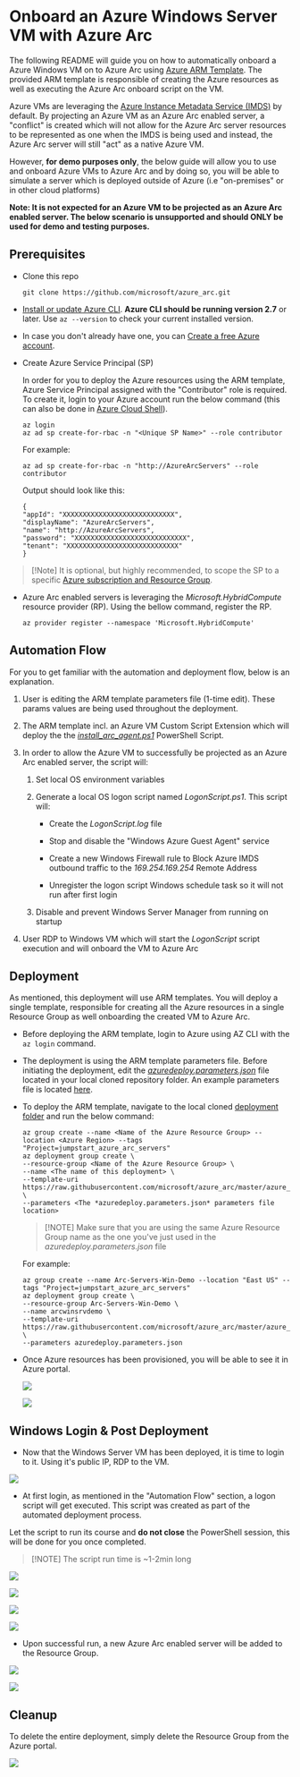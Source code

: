 # Onboard an Azure Windows Server VM with Azure Arc

The following README will guide you on how to automatically onboard a Azure Windows VM on to Azure Arc using [Azure ARM Template](https://docs.microsoft.com/en-us/azure/azure-resource-manager/templates/overview). The provided ARM template is responsible of creating the Azure resources as well as executing the Azure Arc onboard script on the VM.

Azure VMs are leveraging the [Azure Instance Metadata Service (IMDS)](https://docs.microsoft.com/en-us/azure/virtual-machines/windows/instance-metadata-service) by default. By projecting an Azure VM as an Azure Arc enabled server, a "conflict" is created which will not allow for the Azure Arc server resources to be represented as one when the IMDS is being used and instead, the Azure Arc server will still "act" as a native Azure VM.

However, **for demo purposes only**, the below guide will allow you to use and onboard Azure VMs to Azure Arc and by doing so, you will be able to simulate a server which is deployed outside of Azure (i.e "on-premises" or in other cloud platforms)

**Note: It is not expected for an Azure VM to be projected as an Azure Arc enabled server. The below scenario is unsupported and should ONLY be used for demo and testing purposes.**

## Prerequisites

* Clone this repo

    ```terminal
    git clone https://github.com/microsoft/azure_arc.git
    ```

* [Install or update Azure CLI](https://docs.microsoft.com/en-us/cli/azure/install-azure-cli?view=azure-cli-latest). **Azure CLI should be running version 2.7** or later. Use ```az --version``` to check your current installed version.

* In case you don't already have one, you can [Create a free Azure account](https://azure.microsoft.com/en-us/free/).

* Create Azure Service Principal (SP)

    In order for you to deploy the Azure resources using the ARM template, Azure Service Principal assigned with the "Contributor" role is required. To create it, login to your Azure account run the below command (this can also be done in [Azure Cloud Shell](https://shell.azure.com/)). 

    ```console
    az login
    az ad sp create-for-rbac -n "<Unique SP Name>" --role contributor
    ```

    For example:

    ```console
    az ad sp create-for-rbac -n "http://AzureArcServers" --role contributor
    ```

    Output should look like this:

    ```console
    {
    "appId": "XXXXXXXXXXXXXXXXXXXXXXXXXXXX",
    "displayName": "AzureArcServers",
    "name": "http://AzureArcServers",
    "password": "XXXXXXXXXXXXXXXXXXXXXXXXXXXX",
    "tenant": "XXXXXXXXXXXXXXXXXXXXXXXXXXXX"
    }
    ```

> [!Note] It is optional, but highly recommended, to scope the SP to a specific [Azure subscription and Resource Group](https://docs.microsoft.com/en-us/cli/azure/ad/sp?view=azure-cli-latest).

* Azure Arc enabled servers is leveraging the *Microsoft.HybridCompute* resource provider (RP). Using the bellow command, register the RP.

    ```console
    az provider register --namespace 'Microsoft.HybridCompute'
    ```

## Automation Flow

For you to get familiar with the automation and deployment flow, below is an explanation.

1. User is editing the ARM template parameters file (1-time edit). These params values are being used throughout the deployment.

2. The ARM template incl. an Azure VM Custom Script Extension which will deploy the the [*install_arc_agent.ps1*](../azure/windows/arm_template/scripts/install_arc_agent.ps1) PowerShell Script.

3. In order to allow the Azure VM to successfully be projected as an Azure Arc enabled server, the script will:

    1. Set local OS environment variables

    2. Generate a local OS logon script named *LogonScript.ps1*. This script will:

        - Create the *LogonScript.log* file

        - Stop and disable the "Windows Azure Guest Agent" service

        - Create a new Windows Firewall rule to Block Azure IMDS outbound traffic to the *169.254.169.254* Remote Address

        - Unregister the logon script Windows schedule task so it will not run after first login

    3. Disable and prevent Windows Server Manager from running on startup    

4. User RDP to Windows VM which will start the *LogonScript* script execution and will onboard the VM to Azure Arc

## Deployment

As mentioned, this deployment will use ARM templates. You will deploy a single template, responsible for creating all the Azure resources in a single Resource Group as well onboarding the created VM to Azure Arc.

* Before deploying the ARM template, login to Azure using AZ CLI with the ```az login``` command.

* The deployment is using the ARM template parameters file. Before initiating the deployment, edit the [*azuredeploy.parameters.json*](../azure/windows/arm_template/azuredeploy.parameters.json) file located in your local cloned repository folder. An example parameters file is located [here](../azure/windows/arm_template/azuredeploy.parameters.example.json).

* To deploy the ARM template, navigate to the local cloned [deployment folder](../azure/windows/arm_template/) and run the below command:

    ```console
    az group create --name <Name of the Azure Resource Group> --location <Azure Region> --tags "Project=jumpstart_azure_arc_servers"
    az deployment group create \
    --resource-group <Name of the Azure Resource Group> \
    --name <The name of this deployment> \
    --template-uri https://raw.githubusercontent.com/microsoft/azure_arc/master/azure_arc_servers_jumpstart/azure/windows/arm_template/azuredeploy.json \
    --parameters <The *azuredeploy.parameters.json* parameters file location>
    ```

    > [!NOTE] Make sure that you are using the same Azure Resource Group name as the one you've just used in the *azuredeploy.parameters.json* file

    For example:

    ```console
    az group create --name Arc-Servers-Win-Demo --location "East US" --tags "Project=jumpstart_azure_arc_servers"
    az deployment group create \
    --resource-group Arc-Servers-Win-Demo \
    --name arcwinsrvdemo \
    --template-uri https://raw.githubusercontent.com/microsoft/azure_arc/master/azure_arc_servers_jumpstart/azure/windows/arm_template/azuredeploy.json \
    --parameters azuredeploy.parameters.json
    ```

* Once Azure resources has been provisioned, you will be able to see it in Azure portal.

    ![](../img/azure_arm_template_win/01.jpg)

    ![](../img/azure_arm_template_win/02.jpg)

## Windows Login & Post Deployment

* Now that the Windows Server VM has been deployed, it is time to login to it. Using it's public IP, RDP to the VM.

![](../img/azure_arm_template_win/03.jpg)

* At first login, as mentioned in the "Automation Flow" section, a logon script will get executed. This script was created as part of the automated deployment process.

Let the script to run its course and **do not close** the PowerShell session, this will be done for you once completed.

> [!NOTE] The script run time is ~1-2min long

![](../img/azure_arm_template_win/04.jpg)

![](../img/azure_arm_template_win/05.jpg)

![](../img/azure_arm_template_win/06.jpg)

![](../img/azure_arm_template_win/07.jpg)

* Upon successful run, a new Azure Arc enabled server will be added to the Resource Group.

![](../img/azure_arm_template_win/08.jpg)

![](../img/azure_arm_template_win/09.jpg)

## Cleanup

To delete the entire deployment, simply delete the Resource Group from the Azure portal.

![](../img/azure_arm_template_win/10.jpg)
